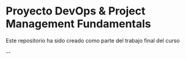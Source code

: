 
# Proyecto DevOps & Project Management Fundamentals

Este repositorio ha sido creado como parte del trabajo final del curso

--
